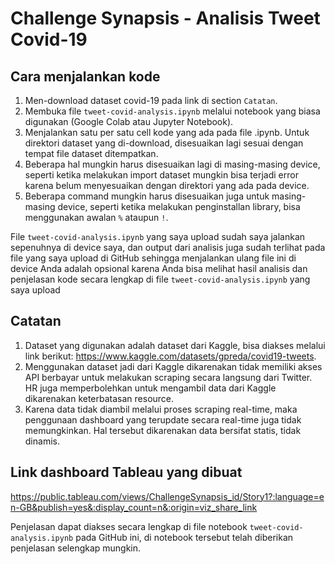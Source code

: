 # Challenge Synapsis - Analisis Tweet Covid-19

## Cara menjalankan kode
1. Men-download dataset covid-19 pada link di section `Catatan`.
2. Membuka file `tweet-covid-analysis.ipynb` melalui notebook yang biasa digunakan (Google Colab atau Jupyter Notebook).
3. Menjalankan satu per satu cell kode yang ada pada file .ipynb. Untuk direktori dataset yang di-download, disesuaikan lagi sesuai dengan tempat file dataset ditempatkan.
4. Beberapa hal mungkin harus disesuaikan lagi di masing-masing device, seperti ketika melakukan import dataset mungkin bisa terjadi error karena belum menyesuaikan dengan direktori yang ada pada device.
5. Beberapa command mungkin harus disesuaikan juga untuk masing-masing device, seperti ketika melakukan penginstallan library, bisa menggunakan awalan `%` ataupun `!`.

File `tweet-covid-analysis.ipynb` yang saya upload sudah saya jalankan sepenuhnya di device saya, dan output dari analisis juga sudah terlihat pada file yang saya upload di GitHub sehingga menjalankan ulang file ini di device Anda adalah opsional karena Anda bisa melihat hasil analisis dan penjelasan kode secara lengkap di file `tweet-covid-analysis.ipynb` yang saya upload

## Catatan
1. Dataset yang digunakan adalah dataset dari Kaggle, bisa diakses melalui link berikut: <https://www.kaggle.com/datasets/gpreda/covid19-tweets>.
2. Menggunakan dataset jadi dari Kaggle dikarenakan tidak memiliki akses API berbayar untuk melakukan scraping secara langsung dari Twitter. HR juga memperbolehkan untuk mengambil data dari Kaggle dikarenakan keterbatasan resource.
3. Karena data tidak diambil melalui proses scraping real-time, maka penggunaan dashboard yang terupdate secara real-time juga tidak memungkinkan. Hal tersebut dikarenakan data bersifat statis, tidak dinamis.

## Link dashboard Tableau yang dibuat
<https://public.tableau.com/views/ChallengeSynapsis_id/Story1?:language=en-GB&publish=yes&:display_count=n&:origin=viz_share_link>

Penjelasan dapat diakses secara lengkap di file notebook `tweet-covid-analysis.ipynb` pada GitHub ini, di notebook tersebut telah diberikan penjelasan selengkap mungkin.

